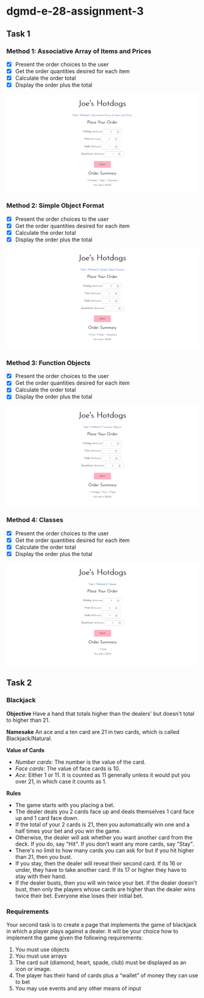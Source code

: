 # dgmd-e-28-assignment-3

## Task 1

### Method 1: Associative Array of Items and Prices

- [x] Present the order choices to the user
- [x] Get the order quantities desired for each item
- [x] Calculate the order total
- [x] Display the order plus the total

![method1](method1.png)

### Method 2: Simple Object Format

- [x] Present the order choices to the user
- [x] Get the order quantities desired for each item
- [x] Calculate the order total
- [x] Display the order plus the total

![method2](method2.png)

### Method 3: Function Objects

- [x] Present the order choices to the user
- [x] Get the order quantities desired for each item
- [x] Calculate the order total
- [x] Display the order plus the total

![method3](method3.png)

### Method 4: Classes

- [x] Present the order choices to the user
- [x] Get the order quantities desired for each item
- [x] Calculate the order total
- [x] Display the order plus the total

![method4](method4.png)

## Task 2

### Blackjack

**Objective**
Have a hand that totals higher than the dealers' but doesn't total to higher than 21.

**Namesake**
An ace and a ten card are 21 in two cards, which is called Blackjack/Natural.

**Value of Cards**

- _Number cards:_ The number is the value of the card.
- _Face cards:_ The value of face cards is 10.
- _Ace:_ Either 1 or 11. It is counted as 11 generally unless it would put you over 21, in which case it counts as 1.

**Rules**

- The game starts with you placing a bet.
- The dealer deals you 2 cards face up and deals themselves 1 card face up and 1 card face down.
- If the total of your 2 cards is 21, then you automatically win one and a half times your bet and you win the game.
- Otherwise, the dealer will ask whether you want another card from the deck. If you do, say "Hit". If you don't want any more cards, say "Stay".
- There's no limit to how many cards you can ask for but if you hit higher than 21, then you bust.
- If you stay, then the dealer will reveal their second card. If its 16 or under, they have to take another card. If its 17 or higher they have to stay with their hand.
- If the dealer busts, then you will win twice your bet. If the dealer doesn't bust, then only the players whose cards are higher than the dealer wins twice their bet. Everyone else loses their initial bet.

### Requirements

Your second task is to create a page that implements the game of blackjack in which a
player plays against a dealer. It will be your choice how to implement the game given the
following requirements:

1. You must use objects
2. You must use arrays
3. The card suit (diamond, heart, spade, club) must be displayed as an icon or image.
4. The player has their hand of cards plus a “wallet” of money they can use to bet
5. You may use events and any other means of input
